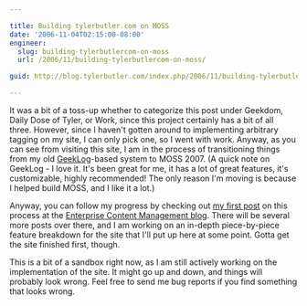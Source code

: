 ```yaml
---

title: Building tylerbutler.com on MOSS
date: '2006-11-04T02:15:00-08:00'
engineer:
  slug: building-tylerbutlercom-on-moss
  url: /2006/11/building-tylerbutlercom-on-moss/

guid: http://blog.tylerbutler.com/index.php/2006/11/building-tylerbutlercom-on-moss/

---
```


It was a bit of a toss-up whether to categorize this post under Geekdom,
Daily Dose of Tyler, or Work, since this project certainly has a bit
of all three. However, since I haven't gotten around to implementing arbitrary
tagging on my site, I can only pick one, so I went with work. Anyway, as you
can see from visiting this site, I am in the process of transitioning things
from my old [GeekLog][4]-based system to MOSS 2007. (A quick note on GeekLog -
I love it. It's been great for me, it has a lot of great features, it's
customizable, highly recommended! The only reason I'm moving is because I
helped build MOSS, and I like it a lot.)

Anyway, you can follow my progress by checking out [my first post][5] on this
process at the [Enterprise Content Management blog][6]. There will be several
more posts over there, and I am working on an in-depth piece-by-piece feature
breakdown for the site that I'll put up here at some point. Gotta get the site
finished first, though.

This is a bit of a sandbox right now, as I am still actively working on the
implementation of the site. It might go up and down, and things will probably
look wrong. Feel free to send me bug reports if you find something that
looks wrong.


   [4]: http://www.geeklog.net/ ()
   [5]: http://blogs.msdn.com/ecm/archive/2006/10/30/building-tylerbutler-com-part-1-planning-and-basic-branding.aspx ()
   [6]: http://blogs.msdn.com/ecm ()
